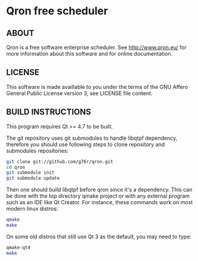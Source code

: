 Qron free scheduler
===================

ABOUT
-----

Qron is a free software enterprise scheduler.
See http://www.qron.eu/ for more information about this software and
for online documentation.

LICENSE
-------

This software is made availlable to you under the terms of the GNU Affero
General Public License version 3, see LICENSE file content.

BUILD INSTRUCTIONS
------------------

This program requires Qt >= 4.7 to be built.

The git repository uses git submodules to handle libqtpf dependency, therefore
you should use following steps to clone repository and submodules repositories:

``` bash
git clone git://github.com/g76r/qron.git
cd qron
git submodule init
git submodule update
```

Then one should build libqtpf before qron since it's a dependency.
This can be done with the top directory qmake project or with any external
program such as an IDE like Qt Creator.
For instance, these commands work on most modern linux distros:

``` bash
qmake
make
```

On some old distros that still use Qt 3 as the default, you may need to type:

``` bash
qmake-qt4
make
```

